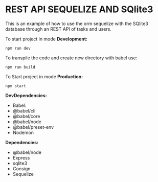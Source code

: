 # REST API SEQUELIZE AND SQlite3

This is an example of how to use the orm sequelize with the SQlite3 database through an REST API of tasks and users.

To start project in mode **Development:**

`npm run dev`

To transpile the code and create new directory with babel use:

`npm run build`
 
 To Start project in mode **Production:**

 `npm start`

**DevDependencies:**

 * Babel: 
 *   @babel/cli
 * @babel/core
 * @babel/node
 * @babel/preset-env 
*   Nodemon 

**Dependencies:**

* @babel/node
* Express
* sqlite3
* Consign
* Sequelize